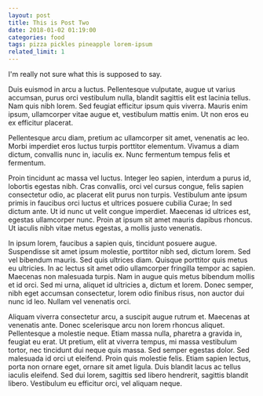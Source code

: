 ```yaml
---
layout: post
title: This is Post Two
date: 2018-01-02 01:19:00
categories: food
tags: pizza pickles pineapple lorem-ipsum
related_limit: 1
---
```


I'm really not sure what this is supposed to say.

Duis euismod in arcu a luctus. Pellentesque vulputate, augue ut varius accumsan, purus orci vestibulum nulla, blandit sagittis elit est lacinia tellus. Nam quis nibh lorem. Sed feugiat efficitur ipsum quis viverra. Mauris enim ipsum, ullamcorper vitae augue et, vestibulum mattis enim. Ut non eros eu ex efficitur placerat. 

Pellentesque arcu diam, pretium ac ullamcorper sit amet, venenatis ac leo. Morbi imperdiet eros luctus turpis porttitor elementum. Vivamus a diam dictum, convallis nunc in, iaculis ex. Nunc fermentum tempus felis et fermentum.

Proin tincidunt ac massa vel luctus. Integer leo sapien, interdum a purus id, lobortis egestas nibh. Cras convallis, orci vel cursus congue, felis sapien consectetur odio, ac placerat elit purus non turpis. Vestibulum ante ipsum primis in faucibus orci luctus et ultrices posuere cubilia Curae; In sed dictum ante. Ut id nunc ut velit congue imperdiet. Maecenas id ultrices est, egestas ullamcorper nunc. Proin at ipsum sit amet mauris dapibus rhoncus. Ut iaculis nibh vitae metus egestas, a mollis justo venenatis.

In ipsum lorem, faucibus a sapien quis, tincidunt posuere augue. Suspendisse sit amet ipsum molestie, porttitor nibh sed, dictum lorem. Sed vel bibendum mauris. Sed quis ultrices diam. Quisque porttitor quis metus eu ultricies. In ac lectus sit amet odio ullamcorper fringilla tempor ac sapien. Maecenas non malesuada turpis. Nam in augue quis metus bibendum mollis et id orci. Sed mi urna, aliquet id ultricies a, dictum et lorem. Donec semper, nibh eget accumsan consectetur, lorem odio finibus risus, non auctor dui nunc id leo. Nullam vel venenatis orci.

Aliquam viverra consectetur arcu, a suscipit augue rutrum et. Maecenas at venenatis ante. Donec scelerisque arcu non lorem rhoncus aliquet. Pellentesque a molestie neque. Etiam massa nulla, pharetra a gravida in, feugiat eu erat. Ut pretium, elit at viverra tempus, mi massa vestibulum tortor, nec tincidunt dui neque quis massa. Sed semper egestas dolor. Sed malesuada id orci ut eleifend. Proin quis molestie felis. Etiam sapien lectus, porta non ornare eget, ornare sit amet ligula. Duis blandit lacus ac tellus iaculis eleifend. Sed dui lorem, sagittis sed libero hendrerit, sagittis blandit libero. Vestibulum eu efficitur orci, vel aliquam neque.